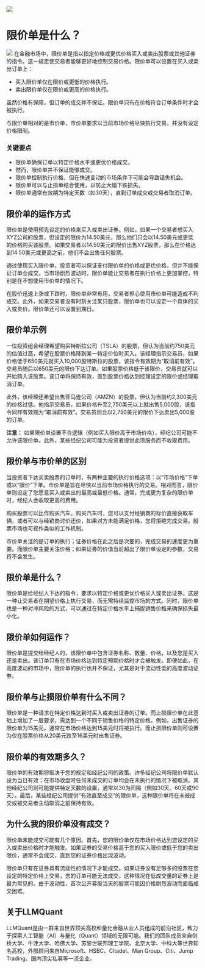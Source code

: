 ![](https://fastly.jsdelivr.net/gh/bucketio/img11@main/2024/10/21/1729466068183-23134fce-3131-4262-b18c-f378d71af4f6.gif)
# 限价单是什么？
![](https://fastly.jsdelivr.net/gh/bucketio/img9@main/2024/10/20/1729465031968-b3c8959e-1d37-4b8a-91b1-b0b0dfe25143.png)
在金融市场中，限价单是指以指定价格或更优价格买入或卖出股票或其他证券的指令。这一规定使交易者能够更好地控制交易价格。限价单可以设置在买入或卖出订单上：

- 买入限价单仅在限价或更低的价格执行。
- 卖出限价单仅在限价或更高的价格执行。

虽然价格有保障，但订单的成交并不保证。限价单只有在价格符合订单条件时才会被执行。

与限价单相对的是市价单，市价单要求以当前市场价格尽快执行交易，并没有设定价格限制。

### 关键要点

- 限价单确保订单以特定价格水平或更优价格成交。
- 然而，限价单并不保证能够成交。
- 限价单控制执行价格，但在快速变动的市场条件下可能会导致错失机会。
- 限价单可以与止损单结合使用，以防止大幅下跌损失。
- 限价单通常有效期为特定天数（如30天），直到订单成交或交易者取消订单。

## 限价单的运作方式

限价单是使用预先设定的价格来买入或卖出证券。例如，如果一个交易者想买入XYZ公司的股票，但设定的限价为14.50美元，那么他们只会以14.50美元或更低的价格购买该股票。如果交易者以14.50美元的限价出售XYZ股票，那么在价格达到14.50美元或更高之前，他们不会出售任何股票。

通过使用买入限价单，投资者可以保证支付限价单的价格或更优价格，但并不能保证订单会成交。当市场剧烈波动时，限价单能让交易者在执行价格上更加掌控，特别是在不想使用市价单的情况下。

在股价迅速上涨或下跌时，限价单非常有用，交易者担心使用市价单可能造成不利成交。此外，如果交易者没有时刻关注某只股票，限价单也可以设定一个具体的买入或卖价。限价单还可以设置到期日。

## 限价单示例

一位投资组合经理希望购买特斯拉公司（TSLA）的股票，但认为当前约750美元的估值过高，希望在股票价格降到某一特定价位时买入。该经理指示交易员，如果价格低于650美元就买入10,000股特斯拉的股票，该指令有效期为“取消前有效”。交易员随后以650美元的限价下达订单。如果股票价格低于该限价，交易员就可以开始购入该股票。该订单将保持有效，直到股票价格达到经理设定的限价或经理取消订单。

此外，该经理还希望出售亚马逊公司（AMZN）的股票，但认为当前约2,300美元的价格过低。他指示交易员，如果价格升至2,750美元以上就出售5,000股，该指令同样有效期为“取消前有效”。交易员则会以2,750美元的限价下达卖出5,000股的订单。

**注意：** 如果限价单设置不合逻辑（例如买入限价高于市场价格），经纪公司可能不允许该限价单。此外，某些经纪公司可能为投资者提供此项服务而不收取费用。

## 限价单与市价单的区别

当投资者下达买卖股票的订单时，有两种主要的执行价格选项：以“市场价格”下单或以“限价”下单。市价单是旨在尽快以当前市场价格执行的交易。相对而言，限价单则设定了您愿意买入或卖出的最高或最低价格。通常，完成更为复杂的限价单时，经纪人会收取更高的费用。

购买股票可以比作购买汽车。购买汽车时，您可以支付经销商的标价直接获取车辆，或者可以与经销商讨价还价，如果对方未能满足价格，您将拒绝完成交易。股票市场也可视作类似的工作机制。

市价单关注的是订单的执行；证券价格在此之后是次要的，完成交易的速度更为重要。而限价单主要关注价格；如果证券的价值当前超出了限价单设定的参数，交易将不会发生。

## 限价单是什么？

限价单是给经纪人下达的指令，要求以特定价格或更优价格买入或卖出证券。这是一种让交易者在期望价格上执行交易，而无需持续监控市场的方式。同时，限价单也是一种对冲风险的方式，可以通过在特定价格水平上捕捉销售价格来确保损失最小化。

## 限价单如何运作？

限价单是提交给经纪人的，该限价单中包含证券名称、数量、价格，以及您是买入还是卖出。该订单只有在市场价格达到特定预期价格时才会被触发。即便如此，在高度波动的市场中，限价单的执行也并不保证，尤其是对于流动性低的高度波动证券。

## 限价单与止损限价单有什么不同？

限价单是一种请求在特定价格达到时买入或卖出证券的订单。而止损限价单在此基础上增加了一层要求，需达到一个不同于销售价格的特定价格。例如，出售证券的限价单为15美元，通常在市场价格达到15美元时将被执行。而止损限价单则可设置为仅在股票价格从20美元跌至16美元时出售证券。

## 限价单的有效期多久？

限价单的有效期将取决于您的规定和经纪公司的政策。许多经纪公司将限价单默认设为当日有效；在市场收盘时任何未成交的订单均会在未执行的情况下被取消。其他经纪公司则可能提供特定天数的设置，通常以30为间隔（例如30天、60天或90天）。最后，某些经纪公司提供“有效直至成交”的限价单，这种限价单将在未被成交或被交易者主动取消之前保持有效。

## 为什么我的限价单没有成交？

限价单未能成交可能有几个原因。首先，您的限价单仅在市场价格达到您设定的买入或卖出价格时才能触发。如果证券的交易价格高于您的买入限价或低于您的卖出限价，通常不会成交，直到您的证券价格出现波动。

限价单只有在证券具有流动性的情况下才能成交。如果证券没有足够多的股票在您设定的特定价格上交易，您的订单可能无法成交。这种情况在低成交量的证券上是最为常见的。由于波动性，首次公开募股当天的股票可能因价格剧烈波动而面临成交困难。

## 关于LLMQuant
LLMQuant是由一群来自世界顶尖高校和量化金融从业人员组成的前沿社区，致力于探索人工智能（AI）与量化（Quant）领域的无限可能。我们的团队成员来自剑桥大学、牛津大学、哈佛大学、苏黎世联邦理工学院、北京大学、中科大等世界知名高校，外部顾问来自Microsoft、HSBC、Citadel、Man Group、Citi、Jump Trading、国内顶尖私募等一流企业。